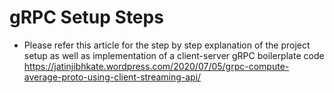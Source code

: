 # gRPC Setup Steps


* Please refer this article for the step by step explanation of the project setup as well as implementation of a client-server gRPC boilerplate code https://jatinjibhkate.wordpress.com/2020/07/05/grpc-compute-average-proto-using-client-streaming-api/
